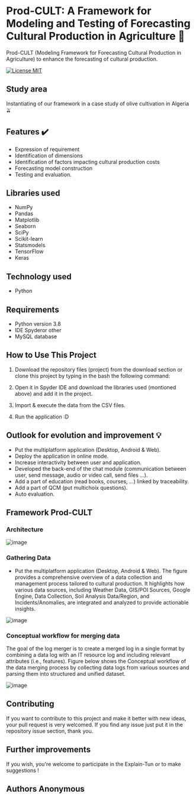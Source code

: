 # Prod-CULT: A Framework for Modeling and Testing of Forecasting Cultural Production in Agriculture 🌿
Prod-CULT (Modeling Framework for Forecasting Cultural Production in Agriculture) to enhance the forecasting of cultural production.

[![License MIT](https://img.shields.io/badge/license-MIT-blue.svg)](LICENSE)

## Study area 
Instantiating of our framework in a case study of olive cultivation in Algeria 🫒

## Features :heavy_check_mark:
* Expression of requirement
* Identification of dimensions
* Identification of factors impacting cultural production costs
* Forecasting model construction
* Testing and evaluation.

## Libraries used
* NumPy
* Pandas
* Matplotlib
* Seaborn
* SciPy
* Scikit-learn
* Statsmodels
* TensorFlow
* Keras

## Technology used
* Python

## Requirements
* Python version 3.8
* IDE Spyderor other
* MySQL database

## How to Use This Project
1. Download the repository files (project) from the download section or clone this project by typing in the bash the following command:

2. Open it in Spyder IDE and download the libraries used (montioned above) and add it in the project.
3. Import & execute the data from the CSV files.
4. Run the application :D

## Outlook for evolution and improvement :bulb:
* Put the multiplatform application (Desktop, Android & Web).
* Deploy the application in online mode.
* Increase interactivity between user and application.
* Developed the back-end of the chat module (communication between user, send message, audio or video call, send files ...).
* Add a part of education (read books, courses, ...) linked by traceability.
* Add a part of QCM (put multichoix questions).
* Auto evaluation.

## Framework Prod-CULT

### Architecture

![image](https://github.com/user-attachments/assets/55407446-6728-4735-bb00-4cbdb36908d3)

### Gathering Data
* Put the multiplatform application (Desktop, Android & Web).
The figure provides a comprehensive overview of a data collection and management process tailored to cultural production. It highlights how various data
sources, including Weather Data, GIS/POI Sources, Google Engine, Data Collection, Soil Analysis Data/Region, and Incidents/Anomalies, are integrated and analyzed to
provide actionable insights.




![image](https://github.com/user-attachments/assets/24e65f0c-6550-495a-995a-db5e7f20be76)

### Conceptual workflow for merging data
The goal of the log merger is to create a merged log in a single format by combining a data log with an IT resource log and including
relevant attributes (i.e., features). Figure below shows the Conceptual workflow of the data merging process by collecting data logs from various sources
and parsing them into structured and unified dataset.



![image](https://github.com/user-attachments/assets/84a54c37-4a15-4bcc-b413-dde6eaf13c02)





## Contributing
If you want to contribute to this project and make it better with new ideas, your pull request is very welcomed.
If you find any issue just put it in the repository issue section, thank you.

## Further improvements
If you wish, you're welcome to participate in the Explain-Tun or to make suggestions !

## Authors Anonymous

